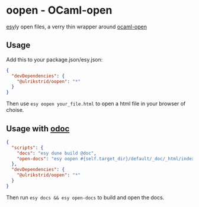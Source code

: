 # oopen - OCaml-open

[esy](https://github.com/esy/esy)ly open files, a verry thin wrapper around [ocaml-open](https://github.com/smolkaj/ocaml-open)

## Usage

Add this to your package.json/esy.json:

```json
{
  "devDependencies": {
    "@ulrikstrid/oopen": "*"
  }
}
```

Then use `esy oopen your_file.html` to open a html file in your browser of choise.

## Usage with [odoc](https://github.com/ocaml/odoc)

```json
{
  "scripts": {
    "docs": "esy dune build @doc",
    "open-docs": "esy oopen #{self.target_dir}/default/_doc/_html/index.html"
  },
  "devDependencies": {
    "@ulrikstrid/oopen": "*"
  }
}
```

Then run `esy docs && esy open-docs` to build and open the docs.

